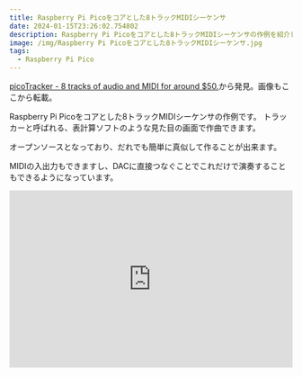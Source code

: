 ```yaml
---
title: Raspberry Pi Picoをコアとした8トラックMIDIシーケンサ
date: 2024-01-15T23:26:02.754802
description: Raspberry Pi Picoをコアとした8トラックMIDIシーケンサの作例を紹介します
image: /img/Raspberry Pi Picoをコアとした8トラックMIDIシーケンサ.jpg
tags:
  - Raspberry Pi Pico
---
```

[picoTracker - 8 tracks of audio and MIDI for around $50.](https://www.youtube.com/watch?v=BOpA_ZbKLKs)から発見。画像もここから転載。

Raspberry Pi Picoをコアとした8トラックMIDIシーケンサの作例です。
トラッカーと呼ばれる、表計算ソフトのような見た目の画面で作曲できます。

オープンソースとなっており、だれでも簡単に真似して作ることが出来ます。

MIDIの入出力もできますし、DACに直接つなぐことでこれだけで演奏することもできるようになっています。

<iframe width="100%" height="315" src="https://www.youtube.com/embed/BOpA_ZbKLKs" title="YouTube video player" frameborder="0" allow="accelerometer; autoplay; clipboard-write; encrypted-media; gyroscope; picture-in-picture" allowfullscreen></iframe>

